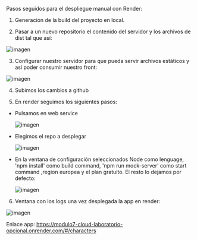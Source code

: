 Pasos seguidos para el despliegue manual con Render:

1. Generación de la build del proyecto en local.
  
2. Pasar a un nuevo repositorio el contenido del servidor y los archivos de dist tal que así:

![imagen](https://github.com/user-attachments/assets/84a4a643-c67f-4250-b6de-9e7c66aad286)

3. Configurar nuestro servidor para que pueda servir archivos estáticos y así poder consumir nuestro front:

![imagen](https://github.com/user-attachments/assets/42c3ff5e-3b00-4df7-84fd-2d4bcbf0227e)

4. Subimos los cambios a github

5. En render seguimos los siguientes pasos:
  - Pulsamos en web service
    
    ![imagen](https://github.com/user-attachments/assets/09242490-a0d7-4f22-92f5-3c7995531282)

  - Elegimos el repo a desplegar

    ![imagen](https://github.com/user-attachments/assets/01d778ad-4ce2-415c-95be-4a18b9c79771)

  - En la ventana de configuración seleccionados Node como lenguage, 'npm install' como build command, 'npm run mock-server' como start command ,region europea y el plan gratuito.
    El resto lo dejamos por defecto:

    ![imagen](https://github.com/user-attachments/assets/087b7990-a743-40bc-819d-33c7b1fe3479)

6. Ventana con los logs una vez desplegada la app en render:

![imagen](https://github.com/user-attachments/assets/92ea428b-ba7a-4a06-af44-c433e1c6c924)

Enlace app: 
https://modulo7-cloud-laboratorio-opcional.onrender.com/#/characters




